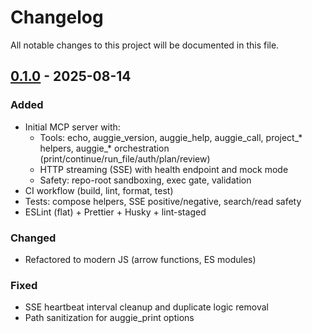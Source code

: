 # Changelog

All notable changes to this project will be documented in this file.

## [0.1.0] - 2025-08-14

### Added
- Initial MCP server with:
  - Tools: echo, auggie_version, auggie_help, auggie_call, project_* helpers, auggie_* orchestration (print/continue/run_file/auth/plan/review)
  - HTTP streaming (SSE) with health endpoint and mock mode
  - Safety: repo-root sandboxing, exec gate, validation
- CI workflow (build, lint, format, test)
- Tests: compose helpers, SSE positive/negative, search/read safety
- ESLint (flat) + Prettier + Husky + lint-staged

### Changed
- Refactored to modern JS (arrow functions, ES modules)

### Fixed
- SSE heartbeat interval cleanup and duplicate logic removal
- Path sanitization for auggie_print options

[0.1.0]: https://github.com/rishitank/auggie-mcp/releases/tag/v0.1.0

